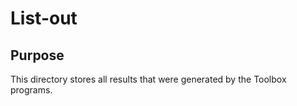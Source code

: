 # List-out

## Purpose

This directory stores all results that were generated by the Toolbox programs.



